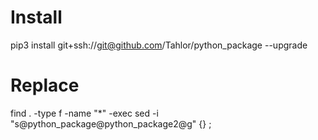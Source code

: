# Install
pip3 install git+ssh://git@github.com/Tahlor/python_package --upgrade

# Replace
find . -type f -name "*" -exec sed -i "s@python_package@python_package2@g" {} \;

